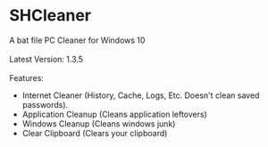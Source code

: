 # SHCleaner
A bat file PC Cleaner for Windows 10
<br><br>
Latest Version: 1.3.5
<br><br>
Features:
- Internet Cleaner (History, Cache, Logs, Etc. Doesn't clean saved passwords).
- Application Cleanup (Cleans application leftovers)
- Windows Cleanup (Cleans windows junk)
- Clear Clipboard (Clears your clipboard)